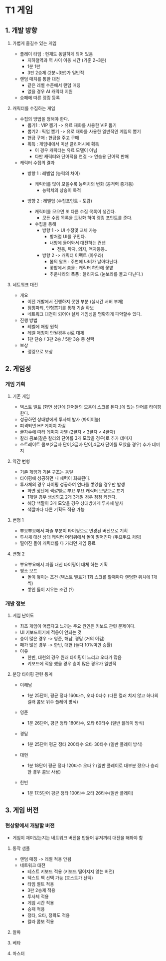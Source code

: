 # T1 게임 
## 1. 개발 방향
1) 가볍게 즐길수 있는 게임  
   - 플레이 타임 : 현재도 동일하게 되어 있음
      - 지하철역과 역 사이 이동 시간 (기준 2~3분) 
      - 1분 1판
      - 3판 2승제 (2분~3분)가 일반적
   - 랜덤 매치를 통한 대전
      - 같은 레벨 수준에서 랜덤 매칭
      - 없을 경우 AI 캐릭터 지원
   - 승패에 따른 랭킹 등록
       
2) 캐릭터를 수집하는 게임
   - 수집의 방법을 정해야 한다.      
      - 뽑기1 : VIP 뽑기 -> 유료 재화를 사용한 VIP 뽑기
      - 뽑기2 : 픽업 뽑기 -> 유로 재화를 사용한 일반적인 게임의 뽑기 
      - 현금 구매 : 현금을 주고 구매
      - 획득 : 게임내에서 미션 클리어시에 획득
         - 이 경우 캐릭터는 유료 모델이 아님
         - 다만 캐릭터와 단어팩을 연결 -> 연습용 단어팩 판매   
   - 캐릭터 수집의 결과       
      - 방향 1 : 레벨업 (능력의 차이)
         - 캐릭터를 많이 모을수록 능력치의 변화 (공격력 증가등)
            - 능력치의 상승이 목적 

      - 방향 2 : 레벨업 (수집포인트 - 도감)
         - 캐릭터를 모으면 또 다른 수집 목록이 생긴다. 
            - 모든 수집 목록을 도감화 하여 랭킹 포인트를 준다. 
         - 수집을 통해 
            - 방향 1 -> UI 수정및 교체 가능   
               - 방처럼 UI를 꾸민다.
               - 내방에 들어와서 대전하는 컨셉
                  - 전등, 탁자, 의자, 액자등등.. 
            - 방향 2 -> 캐릭터 이펙트 (아우라)
               - 봄의 왈츠 : 주변에 나비가 날아다닌다. 
               - 꽃밭에서 춤을 : 캐릭터 하단에 꽃밭 
               - 추운나라의 폭풍 : 블리자드 (눈보라를 몰고 다닌다.)

3) 네트워크 대전
    - 개요 
      - 이전 개발에서 진행하지 못한 부분 (실시간 서버 부재)
      - 점핑파티, 인형뽑기를 통해 기술 확보 
      - 네트워크 대전이 되어야 실제 게임성을 명확하게 파악할수 있다. 
    - 진행 방법
      - 레벨에 매칭 원칙  
      - 레벨 매칭이 안될경우 ai로 대체     
      - 1판 단승 / 3판 2승 / 5판 3승 중 선택  
    - 보상
      - 랭킹으로 보상 

## 2. 게임성
### 게임 기획  
1) 기존 게임
   - 텍스트 벨트 (화면 상단에 단어들의 모음이 스크롤 된다.)에 있는 단어를 타이핑한다.
   - 성공하면 상대방에게 투사체 발사 (파이어볼)
   - 피격되면 HP 게이지 차감
   - 글자수에 따라 데미지 차별 (2글자 < 3글자 < 4글자)
   - 칼라 콤보(같은 칼라의 단어를 3개 모았을 경우)로 추가 데미지
   - 스트레이트 콤보(2글자 단어,3글자 단어,4글자 단어를 모았을 경우) 추가 데미지
    
2) 약간 변형
   - 기존 게임과 기본 구조는 동일 
   - 타이핑에 성공하면 내 체력이 회복된다. 
   - 투사체의 경우 타이핑 성공하여 연타를 쌓았을 경우만 발생
      - 화면 상단에 색깔별로 뿌요 뿌요 캐릭터 모양으로 표기
      - 1개일 경우 생성되고 2개 3개일 경우 점점 커진다.
      - 해당 색깔이 3개 모았을 경우 상대방에게 투사체 발사
      - 색깔마다 다른 기획도 적용 가능   

3) 변형 1
   - 뿌요뿌요에서 퍼즐 부분이 타이핑으로 변경된 버전으로 기획
   - 투사체 대신 상대 캐릭터 머리위에서 돌이 떨어진다 (뿌요뿌요 처럼)
   - 떨어진 돌이 캐릭터를 다 가리면 게임 종료       

4) 변형 2
   - 뿌요뿌요에서 퍼즐 대신 타이핑이 대체 하는 기획 
   - 평소 모드
      - 돌이 쌓이는 조건 (텍스트 벨트가 1회 스크롤 할때마다 랜덤한 위치에 1개씩) 
      - 쌓인 돌이 지우는 조건 (?) 

### 개발 정보
1) 게임 난이도 
   - 최초 게임이 어렵다고 느끼는 주요 원인은 키보드 관련 문제이다. 
   - UI 키보드이기에 적응이 안되는 것
   - 승이 많은 경우 -> 영준, 해남, 경담 (거의 이김)
   - 패가 많은 경우 -> 한빈, 대현 (둘다 10%미만 승률) 
   - 이유 
      - 한빈, 대현의 경우 원래 타이핑이 느리고 오타가 많음
      - 키보드에 적응 했을 경우 승이 많은 경우가 일반적

2) 분당 타이핑 관련 통계 
   - 이해남
      - 1분 25단어, 평균 정타 160타수, 오타 0타수 (다른 컬러 치지 않고 하나의 컬러 콤보 위주 플레이 방식)

   - 영준
      - 1분 26단어, 평균 정타 180타수, 오타 60타수  (일반 플레이 방식)

   - 경담 
      - 1분 25단어 평균 정타 200타수 오타 30타수 (일반 플레이 방식)

   - 대현
      - 1분 18단어 평균 정타 120타수 오타 ? (일반 플레이로 대부분 졌으나 승리한 경우 콤보 사용)

   - 한빈
      - 1분 17.5단어 평균 정타 100타수 오타 26타수(일반 플레이)
 
## 3. 게임 버전
### 현상황에서 개발할 버전 
- 게임이 재미있는지는 네트워크 버전을 만들어 유저끼리 대전을 해봐야 함
1) 동작 샘플   
   - 랜덤 매칭 -> 레벨 적용 안됨
   - 네트워크 대전
      - 테스트 키보드 적용 (키보드 떨어지지 않는 버전)
      - 텍스트 팩 선택 가능 (호스트가 선택)
      - 타임 벨트 적용 
      - 3판 2승제 적용 
      - 투사체 적용
      - 게임 시간 적용
      - 승패 적용   
      - 정타, 오타, 정확도 적용
      - 칼라 콤보 적용

2) 알파
3) 베타
4) 마스터













